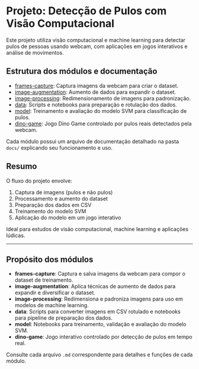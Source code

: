 # Projeto: Detecção de Pulos com Visão Computacional

Este projeto utiliza visão computacional e machine learning para detectar pulos de pessoas usando webcam, com aplicações em jogos interativos e análise de movimentos.

## Estrutura dos módulos e documentação

- [frames-capture](./frames-capture.md): Captura imagens da webcam para criar o dataset.
- [image-augmentation](./image-augmentation.md): Aumento de dados para expandir o dataset.
- [image-processing](./image-processing.md): Redimensionamento de imagens para padronização.
- [data](./data.md): Scripts e notebooks para preparação e rotulação dos dados.
- [model](./model.md): Treinamento e avaliação do modelo SVM para classificação de pulos.
- [dino-game](./dino-game.md): Jogo Dino Game controlado por pulos reais detectados pela webcam.

Cada módulo possui um arquivo de documentação detalhado na pasta `docs/` explicando seu funcionamento e uso.

## Resumo
O fluxo do projeto envolve:
1. Captura de imagens (pulos e não pulos)
2. Processamento e aumento do dataset
3. Preparação dos dados em CSV
4. Treinamento do modelo SVM
5. Aplicação do modelo em um jogo interativo

Ideal para estudos de visão computacional, machine learning e aplicações lúdicas.

---

## Propósito dos módulos

- **frames-capture**: Captura e salva imagens da webcam para compor o dataset de treinamento.
- **image-augmentation**: Aplica técnicas de aumento de dados para expandir e diversificar o dataset.
- **image-processing**: Redimensiona e padroniza imagens para uso em modelos de machine learning.
- **data**: Scripts para converter imagens em CSV rotulado e notebooks para pipeline de preparação dos dados.
- **model**: Notebooks para treinamento, validação e avaliação do modelo SVM.
- **dino-game**: Jogo interativo controlado por detecção de pulos em tempo real.

Consulte cada arquivo `.md` correspondente para detalhes e funções de cada módulo.
